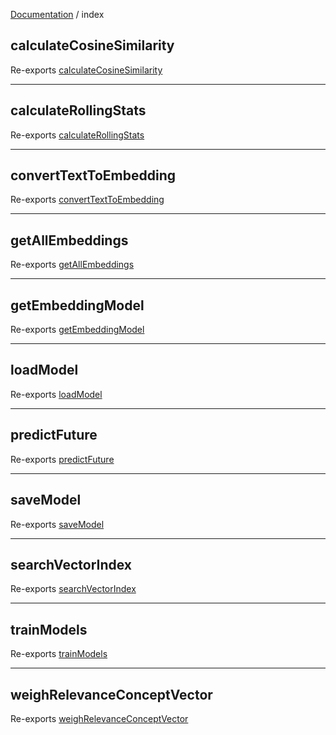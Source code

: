 [Documentation](modules.md) / index

## calculateCosineSimilarity

Re-exports [calculateCosineSimilarity](vectorize/similarity-vector.md#calculatecosinesimilarity)

***

## calculateRollingStats

Re-exports [calculateRollingStats](statistics/predict-statistics.md#calculaterollingstats)

***

## convertTextToEmbedding

Re-exports [convertTextToEmbedding](vectorize/similarity-vector.md#converttexttoembedding)

***

## getAllEmbeddings

Re-exports [getAllEmbeddings](vectorize/similarity-vector.md#getallembeddings)

***

## getEmbeddingModel

Re-exports [getEmbeddingModel](vectorize/similarity-vector.md#getembeddingmodel)

***

## loadModel

Re-exports [loadModel](statistics/predict-statistics.md#loadmodel)

***

## predictFuture

Re-exports [predictFuture](statistics/predict-statistics.md#predictfuture)

***

## saveModel

Re-exports [saveModel](statistics/predict-statistics.md#savemodel)

***

## searchVectorIndex

Re-exports [searchVectorIndex](vectorize/similarity-vector.md#searchvectorindex)

***

## trainModels

Re-exports [trainModels](statistics/predict-statistics.md#trainmodels)

***

## weighRelevanceConceptVector

Re-exports [weighRelevanceConceptVector](vectorize/similarity-vector.md#weighrelevanceconceptvector)
